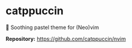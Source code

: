 # catppuccin

🍨 Soothing pastel theme for (Neo)vim

**Repository:** <https://github.com/catppuccin/nvim>
